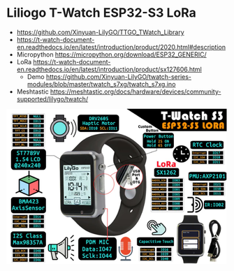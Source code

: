 # Liliogo T-Watch ESP32-S3 LoRa

* https://github.com/Xinyuan-LilyGO/TTGO_TWatch_Library
* https://t-watch-document-en.readthedocs.io/en/latest/introduction/product/2020.html#description
* Micropython https://micropython.org/download/ESP32_GENERIC/
* LoRa https://t-watch-document-en.readthedocs.io/en/latest/introduction/product/sx127606.html
   * Demo https://github.com/Xinyuan-LilyGO/twatch-series-modules/blob/master/twatch_s7xg/twatch_s7xg.ino
* Meshtastic https://meshtastic.org/docs/hardware/devices/community-supported/lilygo/twatch/

![](watch2020V3_S3_a0c58be7-8f5f-4f20-a1bc-775c1942a7f3_600x600.webp)